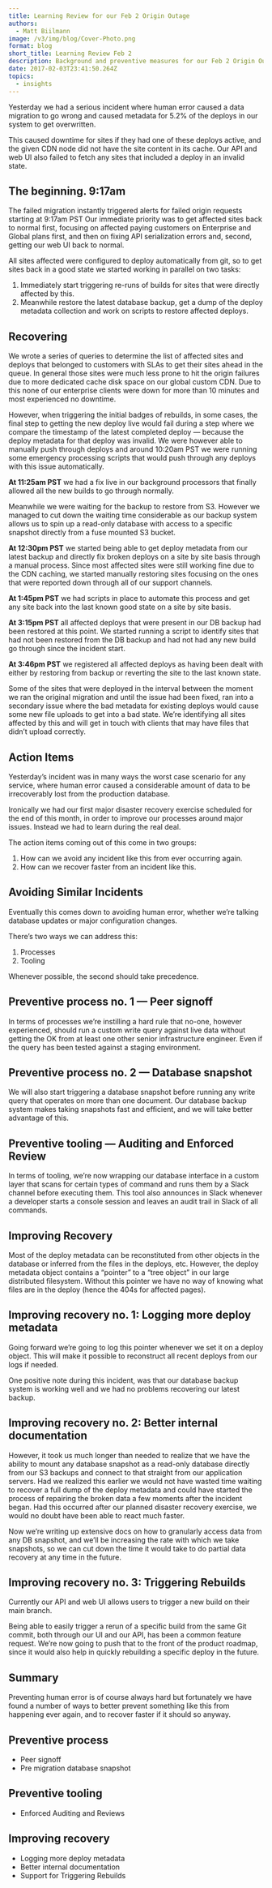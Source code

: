 ```yaml
---
title: Learning Review for our Feb 2 Origin Outage
authors:
  - Matt Biilmann
image: /v3/img/blog/Cover-Photo.png
format: blog
short_title: Learning Review Feb 2
description: Background and preventive measures for our Feb 2 Origin Outage
date: 2017-02-03T23:41:50.264Z
topics:
  - insights
---
```


Yesterday we had a serious incident where human error caused a data migration to go wrong and caused metadata for 5.2% of the deploys in our system to get overwritten.

This caused downtime for sites if they had one of these deploys active, and the given CDN node did not have the site content in its cache. Our API and web UI also failed to fetch any sites that included a deploy in an invalid state.

## The beginning. 9:17am

The failed migration instantly triggered alerts for failed origin requests starting at 9:17am PST
Our immediate priority was to get affected sites back to normal first, focusing on affected paying customers on Enterprise and Global plans first, and then on fixing API serialization errors and, second, getting our web UI back to normal.

All sites affected were configured to deploy automatically from git, so to get sites back in a good state we started working in parallel on two tasks:

1. Immediately start triggering re-runs of builds for sites that were directly affected by this.
2. Meanwhile restore the latest database backup, get a dump of the deploy metadata collection and work on scripts to restore affected deploys.

## Recovering

We wrote a series of queries to determine the list of affected sites and deploys that belonged to customers with SLAs to get their sites ahead in the queue. In general those sites were much less prone to hit the origin failures due to more dedicated cache disk space on our global custom CDN. Due to this none of our enterprise clients were down for more than 10 minutes and most experienced no downtime.

However, when triggering the initial badges of rebuilds, in some cases, the final step to getting the new deploy live would fail during a step where we compare the timestamp of the latest completed deploy — because the deploy metadata for that deploy was invalid. We were however able to manually push through deploys and around 10:20am PST we were running some emergency processing scripts that would push through any deploys with this issue automatically.

**At 11:25am PST** we had a fix live in our background processors that finally allowed all the new builds to go through normally.

Meanwhile we were waiting for the backup to restore from S3. However we managed to cut down the waiting time considerable as our backup system allows us to spin up a read-only database with access to a specific snapshot directly from a fuse mounted S3 bucket.

**At 12:30pm PST** we started being able to get deploy metadata from our latest backup and directly fix broken deploys on a site by site basis through a manual process. Since most affected sites were still working fine due to the CDN caching, we started manually restoring sites focusing on the ones that were reported down through all of our support channels.

**At 1:45pm PST** we had scripts in place to automate this process and get any site back into the last known good state on a site by site basis.

**At 3:15pm PST** all affected deploys that were present in our DB backup had been restored at this point. We started running a script to identify sites that had not been restored from the DB backup and had not had any new build go through since the incident start.

**At 3:46pm PST** we registered all affected deploys as having been dealt with either by restoring from backup or reverting the site to the last known state.

Some of the sites that were deployed in the interval between the moment we ran the original migration and until the issue had been fixed, ran into a secondary issue where the bad metadata for existing deploys would cause some new file uploads to get into a bad state. We’re identifying all sites affected by this and will get in touch with clients that may have files that didn’t upload correctly.


## Action Items

Yesterday’s incident was in many ways the worst case scenario for any service, where human error caused a considerable amount of data to be irrecoverably lost from the production database.

Ironically we had our first major disaster recovery exercise scheduled for the end of this month, in order to improve our processes around major issues. Instead we had to learn during the real deal.

The action items coming out of this come in two groups:

1. How can we avoid any incident like this from ever occurring again.
2. How can we recover faster from an incident like this.

## Avoiding Similar Incidents

Eventually this comes down to avoiding human error, whether we’re talking database updates or major configuration changes.

There’s two ways we can address this:

1. Processes
2. Tooling

Whenever possible, the second should take precedence.

## Preventive process no. 1 — Peer signoff

In terms of processes we’re instilling a hard rule that no-one, however experienced, should run a custom write query against live data without getting the OK from at least one other senior infrastructure engineer. Even if the query has been tested against a staging environment.

## Preventive process no. 2 — Database snapshot

We will also start triggering a database snapshot before running any write query that operates on more than one document. Our database backup system makes taking snapshots fast and efficient, and we will take better advantage of this.

## Preventive tooling — Auditing and Enforced Review

In terms of tooling, we’re now wrapping our database interface in a custom layer that scans for certain types of command and runs them by a Slack channel before executing them. This tool also announces in Slack whenever a developer starts a console session and leaves an audit trail in Slack of all commands.


## Improving Recovery

Most of the deploy metadata can be reconstituted from other objects in the database or inferred from the files in the deploys, etc. However, the deploy metadata object contains a “pointer” to a “tree object” in our large distributed filesystem. Without this pointer we have no way of knowing what files are in the deploy (hence the 404s for affected pages).

## Improving recovery no. 1: Logging more deploy metadata
Going forward we’re going to log this pointer whenever we set it on a deploy object. This will make it possible to reconstruct all recent deploys from our logs if needed.

One positive note during this incident, was that our database backup system is working well and we had no problems recovering our latest backup.


## Improving recovery no. 2: Better internal documentation
However, it took us much longer than needed to realize that we have the ability to mount any database snapshot as a read-only database directly from our S3 backups and connect to that straight from our application servers. Had we realized this earlier we would not have wasted time waiting to recover a full dump of the deploy metadata and could have started the process of repairing the broken data a few moments after the incident began. Had this occurred after our planned disaster recovery exercise, we would no doubt have been able to react much faster.

Now we’re writing up extensive docs on how to granularly access data from any DB snapshot, and we’ll be increasing the rate with which we take snapshots, so we can cut down the time it would take to do partial data recovery at any time in the future.

## Improving recovery no. 3: Triggering Rebuilds
Currently our API and web UI allows users to trigger a new build on their main branch.

Being able to easily trigger a rerun of a specific build from the same Git commit, both through our UI and our API, has been a common feature request. We’re now going to push that to the front of the product roadmap, since it would also help in quickly rebuilding a specific deploy in the future.


## Summary

Preventing human error is of course always hard but fortunately we have found a number of ways to better prevent something like this from happening ever again, and to recover faster if it should so anyway.

## Preventive process

- Peer signoff
- Pre migration database snapshot

## Preventive tooling

- Enforced Auditing and Reviews

## Improving recovery

- Logging more deploy metadata
- Better internal documentation
- Support for Triggering Rebuilds
